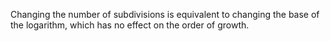 Changing the number of subdivisions is equivalent to changing the base of the logarithm, which has no effect on the order of growth.